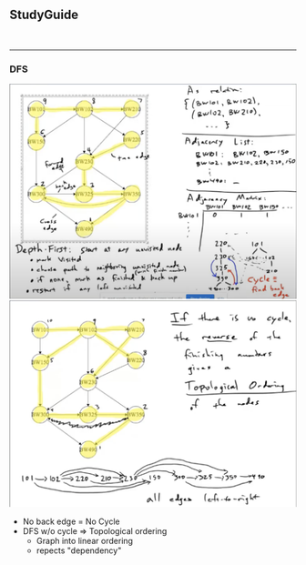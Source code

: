 ## StudyGuide

<br>

---

### DFS

![DFS1](./images/DFS1.png)
![DFS2](./images/DFS2.png)

- No back edge = No Cycle
- DFS w/o cycle => Topological ordering
    - Graph into linear ordering 
    - repects "dependency"